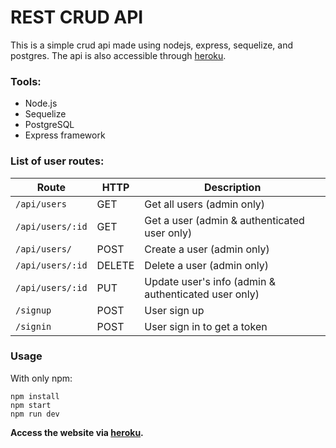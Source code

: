 # REST CRUD API 

This is a simple crud api made using nodejs, express, sequelize, and postgres. The api is also accessible through [heroku](http://rest-api-crud.herokuapp.com/).

### Tools:
- Node.js
- Sequelize
- PostgreSQL
- Express framework

### List of user routes:
|Route           |HTTP   |Description                                           |
|----------------|-------|------------------------------------------------------|
|`/api/users`    | GET   | Get all users (admin only)                           |
|`/api/users/:id`| GET   | Get a user (admin & authenticated user only)         |
|`/api/users/`   | POST  | Create a user (admin only)                           |
|`/api/users/:id`| DELETE| Delete a user (admin only)                           |
|`/api/users/:id`| PUT   | Update user's info (admin & authenticated user only) |
|`/signup`       | POST  | User sign up                                         |
|`/signin`       | POST  | User sign in to get a token                          |

### Usage
With only npm:
```
npm install
npm start
npm run dev
```
**Access the website via [heroku](http://rest-api-crud.herokuapp.com/).**

